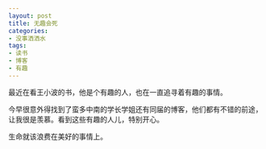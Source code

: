 ```yaml
---
layout: post
title: 无趣会死
categories:
- 没事洒洒水
tags:
- 读书
- 博客
- 有趣
---
```


最近在看王小波的书，他是个有趣的人，也在一直追寻着有趣的事情。

今早很意外得找到了蛮多中南的学长学姐还有同届的博客，他们都有不错的前途，让我很是羡慕。看到这些有趣的人儿，特别开心。

生命就该浪费在美好的事情上。
